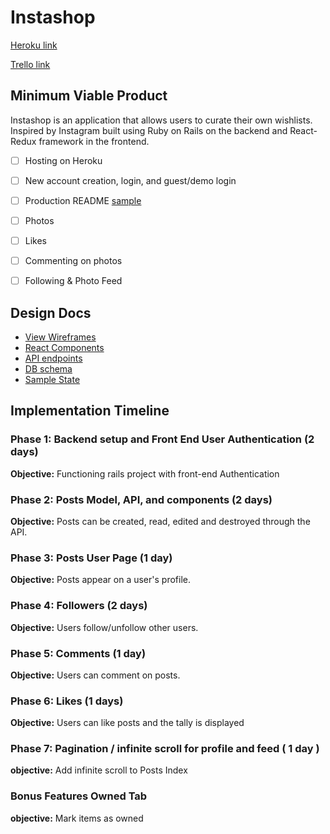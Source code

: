 # Instashop

[Heroku link][heroku]

[heroku]: https://www.heroku.com/home

[Trello link][trello]

[trello]: https://trello.com/b/1CAoSL0m/instashop

## Minimum Viable Product

Instashop is an application that allows users to curate their own wishlists. Inspired by Instagram built using Ruby on Rails on the backend and React-Redux framework in the frontend.

- [ ] Hosting on Heroku
- [ ] New account creation, login, and guest/demo login
- [ ] Production README [sample](docs/production_readme.md)
- [ ] Photos
- [ ] Likes
- [ ] Commenting on photos
- [ ] Following & Photo Feed


## Design Docs
* [View Wireframes][wireframes]
* [React Components][components]
* [API endpoints][api-endpoints]
* [DB schema][schema]
* [Sample State][sample-state]

[wireframes]: docs/wireframes
[components]: docs/component-hierarchy.md
[sample-state]: docs/sample-state.md
[api-endpoints]: docs/api-endpoints.md
[schema]: docs/schema.md

## Implementation Timeline

### Phase 1: Backend setup and Front End User Authentication (2 days)

**Objective:** Functioning rails project with front-end Authentication


### Phase 2: Posts Model, API, and components (2 days)

**Objective:** Posts can be created, read, edited and destroyed through
the API.


### Phase 3: Posts User Page (1 day)

**Objective:** Posts appear on a user's profile.


### Phase 4: Followers (2 days)

**Objective:** Users follow/unfollow other users.


### Phase 5: Comments (1 day)

**Objective:** Users can comment on posts.


### Phase 6: Likes (1 days)

**Objective:** Users can like posts and the tally is displayed

### Phase 7: Pagination / infinite scroll for profile and feed ( 1 day )

**objective:** Add infinite scroll to Posts Index

### Bonus Features Owned Tab

**objective:** Mark items as owned
